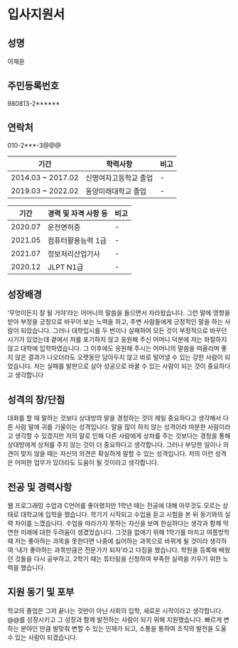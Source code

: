 # 입사지원서
## 성명
이재윤
## 주민등록번호
980813-2******
## 연락처
010-2***-3@@@

|기간|학력사항|비고|
|---|---|---|
|2014.03 ~ 2017.02|신명여자고등학교 졸업|-|
|2019.03 ~ 2022.02|동양미래대학교 졸업|-|

|기간|경력 및 자격 사항 등|비고|
|-----|-------------|--|
|2020.07|운전면허증|-|
|2021.05|컴퓨터활용능력 1급|-|
|2021.07|정보처리산업기사|-|
|2020.12|JLPT N1급|-|

## 성장배경
‘무엇이든지 잘 될 거야’라는 어머니의 말씀을 들으면서 자라왔습니다. 그런 말에 영향을 받아 부정을 긍정으로 바꾸어 보는 노력을 하고, 주변 사람들에게 긍정적인 말을 하는 사람이 되었습니다.
그러나 대학입시를 두 번이나 실패하여 모든 것이 부정적으로 바꾸던 시기가 있었는데 곁에서 저를 포기하지 않고 응원해 주신 어머니 덕분에 저는 좌절하지 않고 대학에 입학하였습니다.
그 이후에도 응원해 주시는 어머니의 말씀을 떠올리며 좋지 않은 결과가 나오더라도 오랫동안 담아두지 않고 바로 털어낼 수 있는 강한 사람이 되었습니다. 저는 실패를 발판으로 삼아 성공으로 바꿀 수 있는 사람이 되는 것이 중요하다고 생각합니다

## 성격의 장/단점
대화를 할 때 말하는 것보다 상대방의 말을 경청하는 것이 제일 중요하다고 생각해서 다른 사람 말에 귀를 기울이는 성격입니다.
말을 많이 하지 않는 성격이라 따분한 사람이라고 생각할 수 있겠지만 저의 말로 인해 다른 사람에게 상처를 주는 것보다는 경청을 통해 상대방에게 상처를 주지 않는 것이 더 중요하다고 생각합니다. 그러나 부당한 일이나 의견이 맞지 않을 때는 자신의 의견은 확실하게 말할 수 있는 성격입니다.
저의 이런 성격은 어떠한 업무가 있더라도 도움이 될 것이라고 생각합니다. 

## 전공 및 경력사항
웹 프로그래밍 수업과 C언어를 좋아했지만 1학년 때는 전공에 대해 아무것도 모르는 상태로 대학교에 입학을 했습니다.
학기가 시작되고 수업을 듣고 시험을 본 뒤 동기와의 실력 차이를 느꼈습니다. 수업을 따라가지 못하는 자신을 보며 한심하다는 생각과 함께 막연한 미래에 대한 두려움이 생겼었습니다.
그것을 없애기 위해 1학기를 마치고 여름방학 때 저는 좋아하는 과목을 못한다면 나중에 싫어하는 과목으로 바뀌게 될 것이라 생각하여 ‘내가 좋아하는 과목만큼은 전문가가 되자’라고 다짐을 했습니다. 학원을 등록해 배웠던 것들을 다시 공부하고, 2학기 때는 튜터링을 신청하여 부족한 실력을 키우기 위한 노력을 했습니다.

## 지원 동기 및 포부
학교의 졸업은 그저 끝나는 것만이 아닌 사회의 입학, 새로운 시작이라고 생각합니다. @@를 성장시키고 그 성장과 함께 발전하는 사람이 되기 위해 지원했습니다. 빠르게 변하는 분야인 만큼 발맞춰 변할 수 있는 인재가 되고, 소통을 통하여 조직의 발전을 도울 수 있는 사람이 되겠습니다. 
